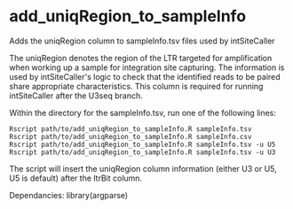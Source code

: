 # add_uniqRegion_to_sampleInfo
Adds the uniqRegion column to sampleInfo.tsv files used by intSiteCaller

The uniqRegion denotes the region of the LTR targeted for amplification when working up a sample for integration site capturing. The information is used by intSiteCaller's logic to check that the identified reads to be paired share appropriate characteristics. This column is required for running intSiteCaller after the U3seq branch.

Within the directory for the sampleInfo.tsv, run one of the following lines:
```
Rscript path/to/add_uniqRegion_to_sampleInfo.R sampleInfo.tsv
Rscript path/to/add_uniqRegion_to_sampleInfo.R sampleInfo.csv
Rscript path/to/add_uniqRegion_to_sampleInfo.R sampleInfo.tsv -u U5
Rscript path/to/add_uniqRegion_to_sampleInfo.R sampleInfo.tsv -u U3
```
The script will insert the uniqRegion column information (either U3 or U5, U5 is default) after the ltrBit column.

Dependancies: library(argparse)
